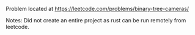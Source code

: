 Problem located at https://leetcode.com/problems/binary-tree-cameras/

Notes:
Did not create an entire project as rust can be run remotely from leetcode.